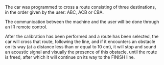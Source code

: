The car was programmed to cross a route consisting of three destinations, in the order given by the user: ABC, ACB or CBA.

The communication between the machine and the user will be done through an IR remote control.

After the calibration has been performed and a route has been selected, the car will cross that route, following the line, and if it encounters an obstacle on its way (at a distance less than or equal to 10 cm), it will stop and sound an acoustic signal and visually the presence of this obstacle, until the route is freed, after which it will continue on its way to the FINISH line.

